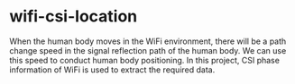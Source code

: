 # wifi-csi-location

When the human body moves in the WiFi environment, there will be a path change speed in the signal reflection path of the human body. 
We can use this speed to conduct human body positioning.
In this project, CSI phase information of WiFi is used to extract the required data.
